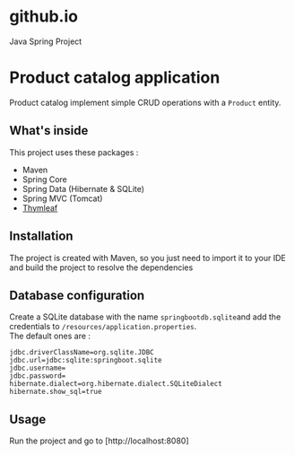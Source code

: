 # github.io
Java Spring Project
# Product catalog application

Product catalog implement simple CRUD operations with a `Product` entity.

## What's inside 
This  project uses these packages :
- Maven
- Spring Core
- Spring Data (Hibernate & SQLite)
- Spring MVC (Tomcat)
- [Thymleaf](www.thymeleaf.org)

## Installation 
The project is created with Maven, so you just need to import it to your IDE and build the project to resolve the dependencies

## Database configuration 
Create a SQLite database with the name `springbootdb.sqlite`and add the credentials to `/resources/application.properties`.  
The default ones are :

```
jdbc.driverClassName=org.sqlite.JDBC
jdbc.url=jdbc:sqlite:springboot.sqlite
jdbc.username=
jdbc.password=
hibernate.dialect=org.hibernate.dialect.SQLiteDialect
hibernate.show_sql=true

```

## Usage 
Run the project and go to [http://localhost:8080]
